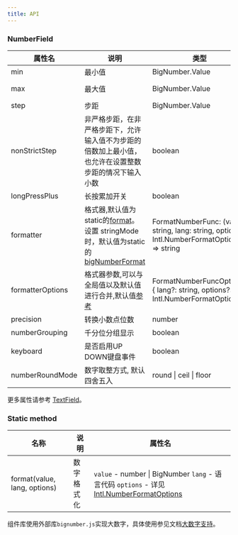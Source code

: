```yaml
---
title: API
---
```


### NumberField

| 属性名 | 说明   | 类型   | 默认值 | 版本    |
| ---- | ------ | ------ | ------ |------ |
| min  | 最小值 | BigNumber.Value |   Infinity  ||
| max  | 最大值 | BigNumber.Value |   -Infinity   ||
| step | 步距   | BigNumber.Value |        ||
| nonStrictStep | 非严格步距，在非严格步距下，允许输入值不为步距的倍数加上最小值，也允许在设置整数步距的情况下输入小数   | boolean | false ||
| longPressPlus | 长按累加开关  | boolean | true ||
| formatter | 格式器,默认值为static的[format](https://github.com/open-hand/choerodon-ui/blob/master/components-pro/number-field/NumberField.tsx)。设置 stringMode 时，默认值为static的[bigNumberFormat](https://github.com/open-hand/choerodon-ui/blob/master/components-pro/number-field/NumberField.tsx)  | FormatNumberFunc: (value: string, lang: string, options: Intl.NumberFormatOptions) => string |        |
| formatterOptions | 格式器参数,可以与全局值以及默认值进行合并,默认值[参考](https://github.com/open-hand/choerodon-ui/blob/master/components-pro/number-field/NumberField.tsx)   | FormatNumberFuncOptions: { lang?: string, options?: Intl.NumberFormatOptions } |        |
| precision | 转换小数点位数 | number |  | 1.3.0 |
| numberGrouping | 千分位分组显示 | boolean | true | 1.3.0 |
| keyboard | 是否启用UP DOWN键盘事件 | boolean | true | 1.5.0 |
| numberRoundMode | 数字取整方式, 默认四舍五入 | round \| ceil \| floor |  | 1.6.7 |


更多属性请参考 [TextField](/zh/procmp/data-entry/text-field/#TextField)。

### Static method

| 名称                         | 说明       | 属性名 |
| ---------------------------- | ---------- | -------------------------------------------------------------------------------------------------------------------------------------------------------------------------- |
| format(value, lang, options) | 数字格式化 | `value` - number \| BigNumber `lang` - 语言代码 `options` - 详见[Intl.NumberFormatOptions](https://developer.mozilla.org/zh-CN/docs/Web/JavaScript/Reference/Global_Objects/NumberFormat) |


组件库使用外部库`bignumber.js`实现大数字，具体使用参见文档[大数字支持](/zh/docs/other/big-number)。
